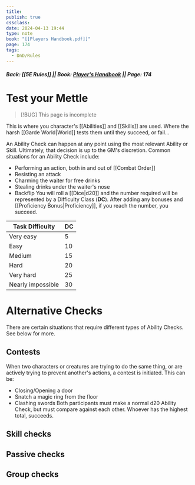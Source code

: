 ```yaml
---
title: 
publish: true
cssclass: 
date: 2024-04-13 19:44
type: note
book: "[[Players Handbook.pdf]]"
page: 174
tags:
  - DnD/Rules
---
```

##### Back: [[5E Rules]] || Book: [Player's Handbook](https://drive.google.com/drive/folders/1O5bhpYizcIT5xxAoLOuzCRht_PVS7VSG?usp=sharing) || Page: 174
# Test your Mettle
> [!BUG] This page is incomplete 

This is where you character's [[Abilities]] and [[Skills]] are used. Where the harsh [[Garde World|World]] tests them until they succeed, or fail...

An Ability Check can happen at any point using the most relevant Ability or Skill. Ultimately, that decision is up to the GM's discretion. 
Common situations for an Ability Check include:
- Performing an action, both in and out of [[Combat Order]]
- Resisting an attack
- Charming the waiter for free drinks
- Stealing drinks under the waiter's nose
- Backflip
You will roll a [[Dice|d20]] and the number required will be represented by a Difficulty Class (**DC**). After adding any bonuses and [[Proficiency Bonus|Proficiency]], if you reach the number, you succeed. 

| Task Difficulty   | DC  |
| ----------------- | --- |
| Very easy         | 5   |
| Easy              | 10  |
| Medium            | 15  |
| Hard              | 20  |
| Very hard         | 25  |
| Nearly impossible | 30  |

# Alternative Checks
There are certain situations that require different types of Ability Checks. See below for more.
## Contests
When two characters or creatures are trying to do the same thing, or are actively trying to prevent another's actions, a contest is initiated. This can be:
- Closing/Opening a door
- Snatch a magic ring from the floor
- Clashing swords
Both participants must make a normal d20 Ability Check, but must compare against each other. Whoever has the highest total, succeeds.
## Skill checks

## Passive checks

## Group checks
